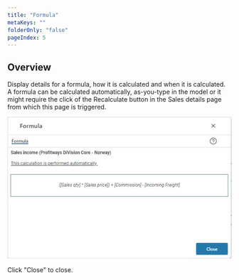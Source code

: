 ```yaml
---
title: "Formula"
metaKeys: ""
folderOnly: "false"
pageIndex: 5
---
```


## Overview
Display details for a formula, how it is calculated and when it is calculated.<br/>
A formula can be calculated automatically, as-you-type in the model or it might require the click of the Recalculate button in the Sales details page from which this page is triggered.
<br/>

![](img/formula.JPG)

Click "Close" to close. 
